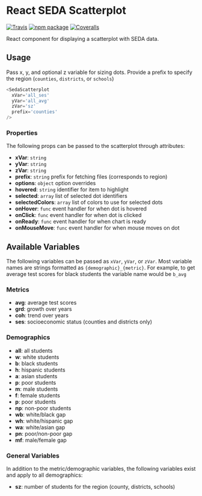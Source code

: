 # React SEDA Scatterplot

[![Travis][build-badge]][build]
[![npm package][npm-badge]][npm]
[![Coveralls][coveralls-badge]][coveralls]

React component for displaying a scatterplot with SEDA data.

## Usage

Pass x, y, and optional z variable for sizing dots. Provide a prefix to specify the region (`counties`, `districts`, or `schools`)

```js
<SedaScatterplot
  xVar='all_ses'
  yVar='all_avg'
  zVar='sz'
  prefix='counties'
/>
```

### Properties

The following props can be passed to the scatterplot through attributes:

  - **xVar**: `string`
  - **yVar**: `string`
  - **zVar**: `string`
  - **prefix**: `string` prefix for fetching files (corresponds to region)
  - **options**: `object` option overrides
  - **hovered**: `string` identifier for item to highlight
  - **selected**: `array` list of selected dot identifiers
  - **selectedColors**: `array` list of colors to use for selected dots
  - **onHover**: `func` event handler for when dot is hovered
  - **onClick**: `func` event handler for when dot is clicked
  - **onReady**: `func` event handler for when chart is ready
  - **onMouseMove**: `func` event handler for when mouse moves on dot

## Available Variables

The following variables can be passed as `xVar`, `yVar`, or `zVar`.  Most variable names are strings formatted as `{demographic}_{metric}`.  For example, to get average test scores for black students the variable name would be `b_avg`

### Metrics

  - **avg**: average test scores
  - **grd**: growth over years
  - **coh**: trend over years
  - **ses**: socioeconomic status (counties and districts only)

### Demographics

  - **all**: all students
  - **w**: white students
  - **b**: black students
  - **h**: hispanic students
  - **a**: asian students
  - **p**: poor students
  - **m**: male students
  - **f**: female students
  - **p**: poor students
  - **np**: non-poor students
  - **wb**: white/black gap
  - **wh**: white/hispanic gap
  - **wa**: white/asian gap
  - **pn**: poor/non-poor gap
  - **mf**: male/female gap

### General Variables

In addition to the metric/demographic variables, the following variables exist and apply to all demographics:

  - **sz**: number of students for the region (county, districts, schools)


[build-badge]: https://img.shields.io/travis/Hyperobjekt/react-seda-scatterplot/master.png?style=flat-square
[build]: https://travis-ci.org/Hyperobjekt/react-seda-scatterplot

[npm-badge]: https://img.shields.io/npm/v/npm-package.png?style=flat-square
[npm]: https://www.npmjs.org/package/react-seda-scatterplot

[coveralls-badge]: https://img.shields.io/coveralls/Hyperobjekt/react-seda-scatterplot/master.png?style=flat-square
[coveralls]: https://coveralls.io/github/Hyperobjekt/react-seda-scatterplot
